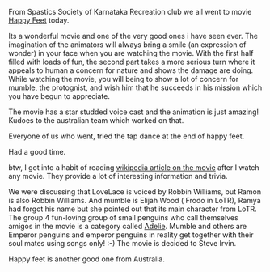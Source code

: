 <html><body><p>From Spastics Society of Karnataka Recreation club we all went to movie <a href="http://www2.warnerbros.com/happyfeet/">Happy Feet</a> today.

Its a wonderful movie and one of the very good ones i have seen ever. The imagination of the animators will always bring a smile (an expression of wonder) in your face when you are watching the movie. With the first half filled with loads of fun, the second part takes a more serious turn where it appeals to human a concern for nature and shows the damage are doing. While watching the movie, you will being to show a lot of concern for mumble, the protognist, and wish him that he succeeds in his mission which you have begun to appreciate.

The movie has a star studded voice cast and the animation is just amazing! Kudoes to the australian team which worked on that. 

Everyone of us who went, tried the tap dance at the end of happy feet.

Had a good time.



btw, I got into a habit of reading <a href="http://en.wikipedia.org/wiki/Happy_Feet">wikipedia article on the movie</a> after I watch any movie. They provide a lot of interesting information and trivia. 

We were discussing that LoveLace is voiced by Robbin Williams, but Ramon is also Robbin Williams. And mumble is Elijah Wood ( Frodo in LoTR), Ramya had forgot his name but she pointed out that its main character from LoTR. The group 4 fun-loving group of small penguins who call themselves amigos in the movie is a category called <a href="http://en.wikipedia.org/wiki/Adelie_Penguin">Adelie</a>. Mumble and others are Emperor penguins and emperor penguins in reality get together with their soul mates using songs only! :-) The movie is decided to Steve Irvin. 

Happy feet is another good one from Australia.</p></body></html>